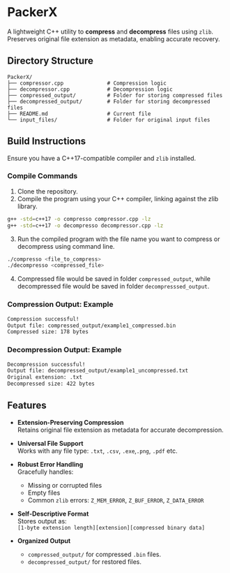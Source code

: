 # PackerX

A lightweight C++ utility to **compress** and **decompress** files using `zlib`.  
Preserves original file extension as metadata, enabling accurate recovery.

## Directory Structure
```
PackerX/
├── compressor.cpp              # Compression logic
├── decompressor.cpp            # Decompression logic
├── compressed_output/          # Folder for storing compressed files
├── decompressed_output/        # Folder for storing decompressed files
├── README.md                   # Current file
└── input_files/                # Folder for original input files
```
## Build Instructions

Ensure you have a C++17-compatible compiler and `zlib` installed.

### Compile Commands

1. Clone the repository.
2. Compile the program using your C++ compiler, linking against the zlib library.
```bash
g++ -std=c++17 -o compresso compressor.cpp -lz
g++ -std=c++17 -o decompresso decompressor.cpp -lz
```
3. Run the compiled program with the file name you want to compress or decompress using command line.
```bash
./compresso <file_to_compress>
./decompresso <compressed_file>
```
4. Compressed file would be saved in folder `compressed_output`, while decompressed file would be saved in folder `decompresssed_output`.

### Compression Output: Example
```bash
Compression successful!
Output file: compressed_output/example1_compressed.bin
Compressed size: 178 bytes
```

### Decompression Output: Example
```bash
Decompression successful!
Output file: decompressed_output/example1_uncompressed.txt
Original extension: .txt
Decompressed size: 422 bytes
```

## Features

- **Extension-Preserving Compression**  
  Retains original file extension as metadata for accurate decompression.

- **Universal File Support**  
  Works with any file type: `.txt`, `.csv`, `.exe`,`.png`, `.pdf` etc.

- **Robust Error Handling**  
  Gracefully handles:
  - Missing or corrupted files
  - Empty files
  - Common `zlib` errors: `Z_MEM_ERROR`, `Z_BUF_ERROR`, `Z_DATA_ERROR`

- **Self-Descriptive Format**  
  Stores output as:  
  `[1-byte extension length][extension][compressed binary data]`

- **Organized Output**  
  - `compressed_output/` for compressed `.bin` files.
  - `decompressed_output/` for restored files.
